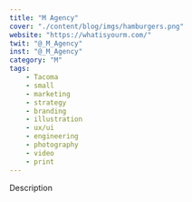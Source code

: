 ```yaml
---
title: "M Agency"
cover: "./content/blog/imgs/hamburgers.png"
website: "https://whatisyourm.com/"
twit: "@_M_Agency"
inst: "@_M_Agency"
category: "M"
tags:
    - Tacoma
    - small
    - marketing
    - strategy
    - branding
    - illustration
    - ux/ui
    - engineering
    - photography
    - video
    - print
---
```


Description
